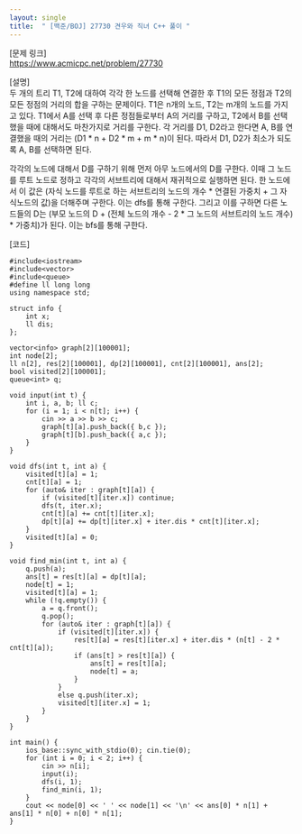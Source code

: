 ```yaml
---
layout: single
title:  " [백준/BOJ] 27730 견우와 직녀 C++ 풀이 "
---
```

[문제 링크]   
<https://www.acmicpc.net/problem/27730>

[설명]   
두 개의 트리 T1, T2에 대하여 각각 한 노드를 선택해 연결한 후 T1의 모든 정점과 T2의 모든 정점의 거리의 합을 구하는 문제이다. 
T1은 n개의 노드, T2는 m개의 노드를 가지고 있다.
T1에서 A를 선택 후 다른 정점들로부터 A의 거리를 구하고, T2에서 B를 선택했을 때에 대해서도 마찬가지로 거리를 구한다. 
각 거리를 D1, D2라고 한다면 A, B를 연결했을 때의 거리는 (D1 * n + D2 * m + m * n)이 된다. 
따라서 D1, D2가 최소가 되도록 A, B를 선택하면 된다.   

각각의 노드에 대해서 D를 구하기 위해 먼저 아무 노드에서의 D를 구한다. 
이때 그 노드를 루트 노드로 정하고 각각의 서브트리에 대해서 재귀적으로 실행하면 된다. 
한 노드에서 이 값은 (자식 노드를 루트로 하는 서브트리의 노드의 개수 * 연결된 가중치 + 그 자식노드의 값)을 더해주며 구한다. 
이는 dfs를 통해 구한다. 
그리고 이를 구하면 다른 노드들의 D는 (부모 노드의 D + (전체 노드의 개수 - 2 * 그 노드의 서브트리의 노드 개수) * 가중치)가 된다. 
이는 bfs를 통해 구한다.   

[코드]   
```
#include<iostream>
#include<vector>
#include<queue>
#define ll long long
using namespace std;

struct info {
	int x;
	ll dis;
};

vector<info> graph[2][100001];
int node[2];
ll n[2], res[2][100001], dp[2][100001], cnt[2][100001], ans[2];
bool visited[2][100001];
queue<int> q;

void input(int t) {
	int i, a, b; ll c;
	for (i = 1; i < n[t]; i++) {
		cin >> a >> b >> c;
		graph[t][a].push_back({ b,c });
		graph[t][b].push_back({ a,c });
	}
}

void dfs(int t, int a) {
	visited[t][a] = 1;
	cnt[t][a] = 1;
	for (auto& iter : graph[t][a]) {
		if (visited[t][iter.x]) continue;
		dfs(t, iter.x);
		cnt[t][a] += cnt[t][iter.x];
		dp[t][a] += dp[t][iter.x] + iter.dis * cnt[t][iter.x];
	}
	visited[t][a] = 0;
}

void find_min(int t, int a) {
	q.push(a);
	ans[t] = res[t][a] = dp[t][a];
	node[t] = 1;
	visited[t][a] = 1;
	while (!q.empty()) {
		a = q.front();
		q.pop();
		for (auto& iter : graph[t][a]) {
			if (visited[t][iter.x]) {
				res[t][a] = res[t][iter.x] + iter.dis * (n[t] - 2 * cnt[t][a]);
				if (ans[t] > res[t][a]) {
					ans[t] = res[t][a];
					node[t] = a;
				}
			}
			else q.push(iter.x);
			visited[t][iter.x] = 1;
		}
	}
}

int main() {
	ios_base::sync_with_stdio(0); cin.tie(0);
	for (int i = 0; i < 2; i++) {
		cin >> n[i];
		input(i);
		dfs(i, 1);
		find_min(i, 1);
	}
	cout << node[0] << ' ' << node[1] << '\n' << ans[0] * n[1] + ans[1] * n[0] + n[0] * n[1];
}
```

